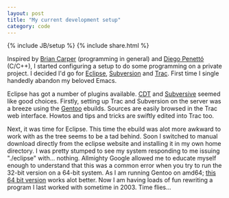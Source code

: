 ```yaml
---
layout: post
title: "My current development setup"
category: code
---
```

{% include JB/setup %}
{% include share.html %}

Inspired by <a href="http://www.briancarper.net">Brian Carper</a> (programming in general) and <a href="http://farragut.flameeyes.is-a-geek.org">Diego Penettó</a> (C/C++), I started configuring a
setup to do some programming on a private project. I decided I'd go for <a href="http://www.eclipse.org">Eclipse</a>, <a href="http://subversion.tigris.org/">Subversion</a> and
<a href="http://trac.edgewall.org/">Trac</a>. First time I single handedly abandon my beloved Emacs. 

Eclipse has got a number of plugins
available. <a href="http://www.eclipse.org/cdt/">CDT</a> and <a href="http://www.eclipse.org/subversive/">Subversive</a> seemed like good choices.
Firstly, setting up Trac and Subversion on the server was a breeze using the <a href="http://www.gentoo.org">Gentoo</a> ebuilds. Sources
are easily browsed in the Trac web interface. Howtos and tips and tricks are swiftly edited into Trac
too.

Next, it was time for Eclipse. This time the ebuild was alot more awkward to work with as the tree
seems to be a tad behind. Soon I switched to manual download directly from the eclipse website  and
installing it in my own home directory. I was pretty stumped to see my system responding to me
issuing "./eclipse" with... nothing. Allmighty Google allowed me to educate myself enough to
understand that this was a common error when you try to run the 32-bit version on a 64-bit
system. As I am running Gentoo on amd64;
<a href="http://www.eclipse.org/downloads/download.php?file=/technology/epp/downloads/release/20071103/eclipse-jee-europa-fall2-linux-gtk-x86_64.tar.gz">this 64 bit version</a> works alot better.
Now I am having loads of fun rewriting a program I last worked with sometime in 2003. Time flies...
